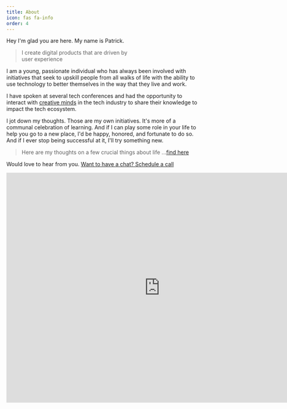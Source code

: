 ```yaml
---
title: About
icon: fas fa-info
order: 4
---
```


Hey I'm glad you are here. My name is Patrick.

> I create digital products
> that are driven by  
> user experience

I am a young, passionate individual who has always been involved with initiatives that seek to upskill people from all walks of life with the ability to use technology to better themselves in the way that they live and work.

I have spoken at several tech conferences and had the opportunity to interact with [creative minds](https://youtube.com/channel/UCsAjtT-RYQRtMngsTGLxS2Q) in the tech industry to share their knowledge to impact the tech ecosystem.

I jot down my thoughts. Those are my own initiatives. It's more of a communal celebration of learning. And if I can play some role in your life to help you go to a new place, I'd be happy, honored, and fortunate to do so. And if I ever stop being successful at it, I'll try something new.

> Here are my thoughts on a few crucial things about life ...[find here](https://patrickkyei.com/posts/who-is-me/)

Would love to hear from you. [Want to have a chat? Schedule a call](https://calendly.com/patrickbaffour/coffeechat)

<iframe src="https://calendar.google.com/calendar/embed?src=pkyei804%40gmail.com&ctz=Etc%2FGMT" style="border: 0" width="800" height="600" frameborder="0" scrolling="no"></iframe>

